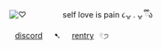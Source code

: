 ![♡](https://i.postimg.cc/jd7xrV6w/1000000713.png) 
⠀⠀⠀⠀⠀⠀self love is pain ૮ᴗ͈ . ᴗ͈ ྀིა
⠀⠀⠀⠀⠀ ⠀ ⠀ ⠀[discord](https://discordapp.com/users/1313141139234357278)⠀⠀➷⠀⠀[rentry](https://rentry.co/pupshit)⠀𓏲੭
